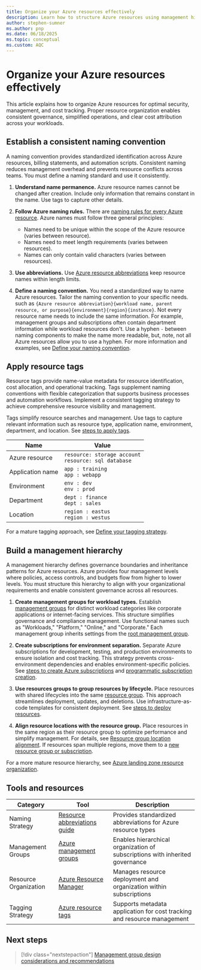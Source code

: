 ```yaml
---
title: Organize your Azure resources effectively
description: Learn how to structure Azure resources using management hierarchies, naming conventions, and tags to streamline operations and cost management.
author: stephen-sumner
ms.author: pnp
ms.date: 06/18/2025
ms.topic: conceptual
ms.custom: AQC
---
```


# Organize your Azure resources effectively

This article explains how to organize Azure resources for optimal security, management, and cost tracking. Proper resource organization enables consistent governance, simplified operations, and clear cost attribution across your workloads.

## Establish a consistent naming convention

A naming convention provides standardized identification across Azure resources, billing statements, and automation scripts. Consistent naming reduces management overhead and prevents resource conflicts across teams. You must define a naming standard and use it consistently.

1. **Understand name permanence.** Azure resource names cannot be changed after creation. Include only information that remains constant in the name. Use tags to capture other details.

1. **Follow Azure naming rules.** There are [naming rules for every Azure resource](/azure/azure-resource-manager/management/resource-name-rules). Azure names must follow three general principles:

    - Names need to be unique within the scope of the Azure resource (varies between resource).
    - Names need to meet length requirements (varies between resources).
    - Names can only contain valid characters (varies between resources).

1. **Use abbreviations.** Use [Azure resource abbreviations](/azure/cloud-adoption-framework/ready/azure-best-practices/resource-abbreviations) keep resource names within length limits.

1. **Define a naming convention.** You need a standardized way to name Azure resources. Tailor the naming convention to your specific needs. such as `{Azure resource abbreviation}{workload name, parent resource, or purpose}{environment}{region}{instance}`. Not every resource name needs to include the same information. For example, management groups and subscriptions often contain department information while workload resources don't. Use a hyphen `-` between naming components to make the name more readable, but, note, not all Azure resources allow you to use a hyphen. For more information and examples, see [Define your naming convention](/azure/cloud-adoption-framework/ready/azure-best-practices/resource-naming).

## Apply resource tags

Resource tags provide name-value metadata for resource identification, cost allocation, and operational tracking. Tags supplement naming conventions with flexible categorization that supports business processes and automation workflows. Implement a consistent tagging strategy to achieve comprehensive resource visibility and management.

Tags simplify resource searches and management. Use tags to capture relevant information such as resource type, application name, environment, department, and location. See [steps to apply tags](/azure/azure-resource-manager/management/tag-resources-portal).

| Name           | Value               |
|---------------|---------------------|
| Azure resource | `resource: storage account`<br>`resource: sql database` |
| Application name | `app : training`<br>`app : webapp` |
| Environment    | `env : dev`<br>`env : prod` |
| Department     | `dept : finance`<br>`dept : sales` |
| Location       | `region : eastus`<br>`region : westus` |

For a mature tagging approach, see [Define your tagging strategy](/azure/cloud-adoption-framework/ready/azure-best-practices/resource-tagging).

## Build a management hierarchy

A management hierarchy defines governance boundaries and inheritance patterns for Azure resources. Azure provides four management levels where policies, access controls, and budgets flow from higher to lower levels. You must structure this hierarchy to align with your organizational requirements and enable consistent governance across all resources.

1. **Create management groups for workload types.** Establish [management groups](/azure/governance/management-groups/create-management-group-portal) for distinct workload categories like corporate applications or internet-facing services. This structure simplifies governance and compliance management. Use functional names such as "Workloads," "Platform," "Online," and "Corporate." Each management group inherits settings from the [root management group](/azure/governance/management-groups/overview#root-management-group-for-each-directory).

1. **Create subscriptions for environment separation.** Separate Azure subscriptions for development, testing, and production environments to ensure isolation and cost tracking. This strategy prevents cross-environment dependencies and enables environment-specific policies. See [steps to create Azure subscriptions](/azure/cost-management-billing/manage/create-subscription) and [programmatic subscription creation](/azure/cost-management-billing/manage/programmatically-create-subscription).

1. **Use resources groups to group resources by lifecycle.** Place resources with shared lifecycles into the same [resource group](/azure/azure-resource-manager/management/manage-resource-groups-portal#create-resource-groups). This approach streamlines deployment, updates, and deletions. Use infrastructure-as-code templates for consistent deployment. See [steps to deploy resources](/azure/azure-resource-manager/management/manage-resources-portal#deploy-resources-to-a-resource-group).

1. **Align resource locations with the resource group.** Place resources in the same region as their resource group to optimize performance and simplify management. For details, see [Resource group location alignment](/azure/azure-resource-manager/management/overview#resource-group-location-alignment). If resources span multiple regions, move them to a [new resource group or subscription](/azure/azure-resource-manager/management/move-resource-group-and-subscription).

For a more mature resource hierarchy, see [Azure landing zone resource organization](/azure/cloud-adoption-framework/ready/azure-best-practices/resource-tagging).

## Tools and resources

| Category | Tool | Description |
|----------|------|-------------|
| Naming Strategy | [Resource abbreviations guide](/azure/cloud-adoption-framework/ready/azure-best-practices/resource-abbreviations) | Provides standardized abbreviations for Azure resource types |
| Management Groups | [Azure management groups](/azure/governance/management-groups/overview) | Enables hierarchical organization of subscriptions with inherited governance |
| Resource Organization | [Azure Resource Manager](/azure/azure-resource-manager/management/overview) | Manages resource deployment and organization within subscriptions |
| Tagging Strategy | [Azure resource tags](/azure/azure-resource-manager/management/tag-resources) | Supports metadata application for cost tracking and resource management |

## Next steps

> [!div class="nextstepaction"]
> [Management group design considerations and recommendations](../landing-zone/design-area/resource-org-management-groups.md)
